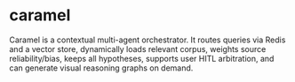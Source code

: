 # caramel
Caramel is a contextual multi-agent orchestrator. It routes queries via Redis and a vector store, dynamically loads relevant corpus, weights source reliability/bias, keeps all hypotheses, supports user HITL arbitration, and can generate visual reasoning graphs on demand.

